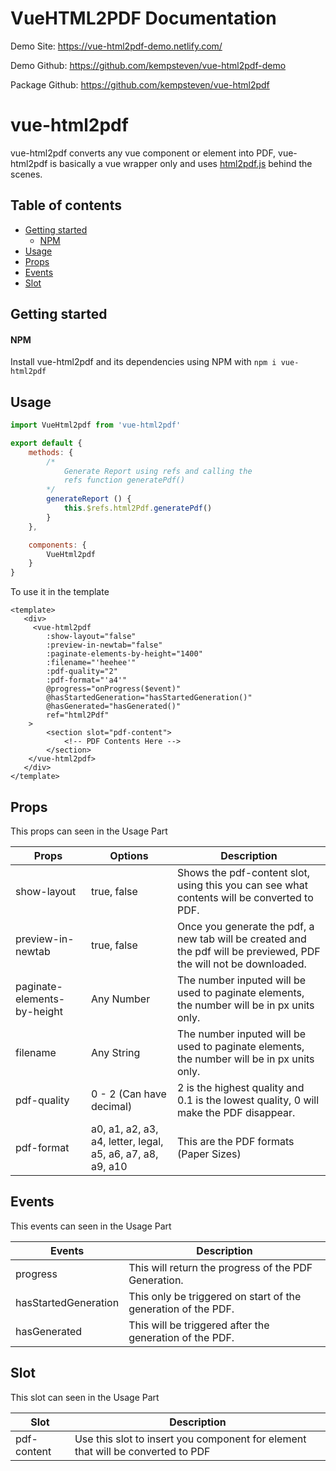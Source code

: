 # VueHTML2PDF Documentation

Demo Site: https://vue-html2pdf-demo.netlify.com/

Demo Github: https://github.com/kempsteven/vue-html2pdf-demo

Package Github: https://github.com/kempsteven/vue-html2pdf

# vue-html2pdf

vue-html2pdf converts any vue component or element into PDF, vue-html2pdf is basically a vue wrapper only and uses [html2pdf.js](https://github.com/eKoopmans/html2pdf.js) behind the scenes.

## Table of contents
- [Getting started](#getting-started)
  - [NPM](#npm)
- [Usage](#usage)
- [Props](#props)
- [Events](#events)
- [Slot](#slot)

## Getting started
#### NPM

Install vue-html2pdf and its dependencies using NPM with `npm i vue-html2pdf`

## Usage
```js
import VueHtml2pdf from 'vue-html2pdf'

export default {
    methods: {
        /*
            Generate Report using refs and calling the
            refs function generatePdf()
        */
        generateReport () {
            this.$refs.html2Pdf.generatePdf()
        }
    },

    components: {
        VueHtml2pdf
    }
}
```

To use it in the template
```vue
<template>
   <div>
     <vue-html2pdf
        :show-layout="false"
        :preview-in-newtab="false"
        :paginate-elements-by-height="1400"
        :filename="'heehee'"
        :pdf-quality="2"
        :pdf-format="'a4'"
        @progress="onProgress($event)"
        @hasStartedGeneration="hasStartedGeneration()"
        @hasGenerated="hasGenerated()"
        ref="html2Pdf"
    >
        <section slot="pdf-content">
            <!-- PDF Contents Here -->
        </section>
    </vue-html2pdf>
   </div>
</template>
```

## Props
This props can seen in the Usage Part

| Props                       | Options                  | Description                                                                                                         |
|-----------------------------|--------------------------|---------------------------------------------------------------------------------------------------------------------|
| show-layout                 | true, false              | Shows the pdf-content slot, using this you can see what contents will be converted to PDF.                          |
| preview-in-newtab           | true, false              | Once you generate the pdf, a new tab will be created and the pdf will be previewed, PDF the will not be downloaded. |
| paginate-elements-by-height | Any Number               | The number inputed will be used to paginate elements, the number will be in px units only.                          |
| filename                    | Any String               | The number inputed will be used to paginate elements, the number will be in px units only.                          |
| pdf-quality                 | 0 - 2 (Can have decimal) | 2 is the highest quality and 0.1 is the lowest quality, 0 will make the PDF disappear.                              |
| pdf-format                  | a0, a1, a2, a3, a4, letter, legal, a5, a6, a7, a8, a9, a10 | This are the PDF formats (Paper Sizes)                                            |

## Events
This events can seen in the Usage Part

| Events                     | Description                                                                                                         |
|----------------------------|---------------------------------------------------------------------------------------------------------------------|
| progress                   | This will return the progress of the PDF Generation.                                                                |
| hasStartedGeneration       | This only be triggered on start of the generation of the PDF.                                                       |
| hasGenerated               | This will be triggered after the generation of the PDF.                                                             |

## Slot
This slot can seen in the Usage Part

| Slot                     | Description                                                                                                         |
|--------------------------|---------------------------------------------------------------------------------------------------------------------|
| pdf-content              | Use this slot to insert you component for element that will be converted to PDF                                     |